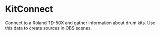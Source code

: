 # KitConnect
Connect to a Roland TD-50X and gather information about drum kits. Use this data to create sources in OBS scenes.
